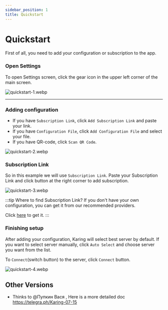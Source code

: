 ```yaml
---
sidebar_position: 1
title: Quickstart
---
```


# Quickstart
First of all, you need to add your configuration or subscription to the app.

### Open Settings

To open Settings screen, click the gear icon in the upper left corner of the main screen.

![quickstart-1.webp](./img/quickstart-1.webp#center)

---

### Adding configuration

- If you have `Subscription Link`, click `Add Subscription Link` and paste your link.
- If you have `Configuration File`, click `Add Configuration File` and select your file.
- If you have QR-code, click `Scan QR Code`.

![quickstart-2.webp](./img/quickstart-2.webp#center)

### Subscription Link

So in this example we will use `Subscription Link`.
Paste your Subscription Link and click button at the right corner to add subscription.

![quickstart-3.webp](./img/quickstart-3.webp#center)

:::tip Where to find Subscription Link?
If you don't have your own configuration, you can get it from our recommended providers.

Click [here](/pi.html?r_c=en) to get it.
:::

### Finishing setup

After adding your configuration, Karing will select best server by default.
If you want to select server manually, click `Auto Select` and choose server you want from the list.

To `Connect`(switch button) to the server, click `Connect` button.

![quickstart-4.webp](./img/quickstart-4.webp#center)

## Other Versions
- Thinks to @Пупкин Вася , Here is a more detailed doc https://telegra.ph/Karing-07-15


